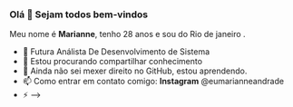 ### Olá  👋 Sejam todos bem-vindos 

Meu nome é **Marianne**, tenho 28 anos e sou do Rio de janeiro .
- 🔭 Futura Análista De Desenvolvimento de Sistema
- 🌱 Estou procurando compartilhar conhecimento
- 💬 Ainda não sei mexer direito no GitHub, estou aprendendo.
- 📫 Como entrar em contato comigo: **Instagram** @eumarianneandrade
- ⚡ 
-->
